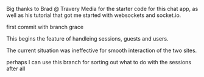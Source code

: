 

Big thanks to Brad @ Travery Media for the starter code for this chat app, as well as his tutorial that got me started with websockets and socket.io.

first commit with branch grace

This begins the feature of handleing sessions, guests and users.

The current situation was ineffective for smooth interaction of the two sites.

perhaps I can use this branch for sorting out what to do with the sessions after all
